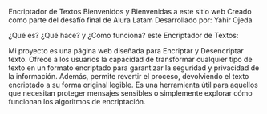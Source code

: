 Encriptador de Textos 
Bienvenidos y Bienvenidas a este sitio web
Creado como parte del desafío final de Alura Latam
Desarrollado por: Yahir Ojeda

¿Qué es? ¿Qué hace? y ¿Cómo funciona? este Encriptador de Textos:

Mi proyecto es una página web diseñada para Encriptar y Desencriptar texto. 
Ofrece a los usuarios la capacidad de transformar cualquier tipo de texto en un formato encriptado para garantizar la seguridad y privacidad de la información. 
Además, permite revertir el proceso, devolviendo el texto encriptado a su forma original legible. 
Es una herramienta útil para aquellos que necesitan proteger mensajes sensibles o simplemente explorar cómo funcionan los algoritmos de encriptación.


